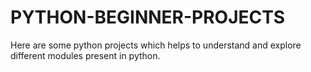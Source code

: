 # PYTHON-BEGINNER-PROJECTS
Here are some python projects which helps to understand and explore different modules present in python.
